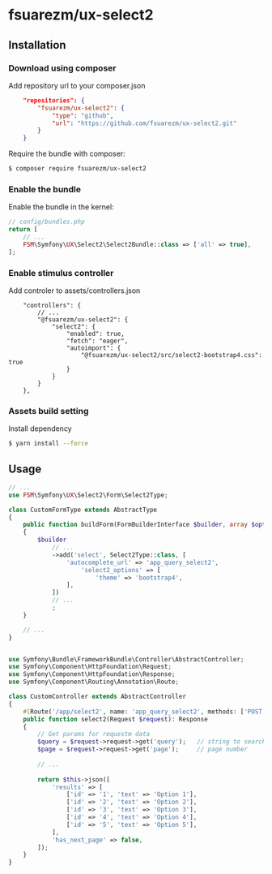 # fsuarezm/ux-select2

## Installation

### Download using composer
Add repository url to your composer.json
```json
    "repositories": {
        "fsuarezm/ux-select2": {
            "type": "github",
            "url": "https://github.com/fsuarezm/ux-select2.git"
        }
    }
```

Require the bundle with composer:
```bash
$ composer require fsuarezm/ux-select2
```

### Enable the bundle

Enable the bundle in the kernel:

```php
// config/bundles.php
return [
    // ...
    FSM\Symfony\UX\Select2\Select2Bundle::class => ['all' => true],
];
```

### Enable stimulus controller

Add controler to assets/controllers.json

```
    "controllers": {
        // ...
        "@fsuarezm/ux-select2": {
            "select2": {
                "enabled": true,
                "fetch": "eager",
                "autoimport": {
                    "@fsuarezm/ux-select2/src/select2-bootstrap4.css": true
                }
            }
        }
    },

```

### Assets build setting
Install dependency
```bash
$ yarn install --force
```

## Usage

```php
// ...
use FSM\Symfony\UX\Select2\Form\Select2Type;

class CustomFormType extends AbstractType
{
    public function buildForm(FormBuilderInterface $builder, array $options)
    {
        $builder
            // ...      
            ->add('select', Select2Type::class, [
                'autocomplete_url' => 'app_query_select2',
                    'select2_options' => [
                        'theme' => 'bootstrap4',
                ],
            ])
            // ...
            ;
    }

    // ...
}


use Symfony\Bundle\FrameworkBundle\Controller\AbstractController;
use Symfony\Component\HttpFoundation\Request;
use Symfony\Component\HttpFoundation\Response;
use Symfony\Component\Routing\Annotation\Route;

class CustomController extends AbstractController
{
    #[Route('/app/select2', name: 'app_query_select2', methods: ['POST'])]
    public function select2(Request $request): Response
    {
        // Get params for requestm data
        $query = $request->request->get('query');   // string to search
        $page = $request->request->get('page');     // page number
        
        // ...
    
        return $this->json([
            'results' => [
                ['id' => '1', 'text' => 'Option 1'],
                ['id' => '2', 'text' => 'Option 2'],
                ['id' => '3', 'text' => 'Option 3'],
                ['id' => '4', 'text' => 'Option 4'],
                ['id' => '5', 'text' => 'Option 5'],
            ],
            'has_next_page' => false,
        ]);
    }
}

```
